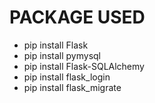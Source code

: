 # PACKAGE USED 
- pip install Flask 
- pip install pymysql
- pip install Flask-SQLAlchemy
- pip install flask_login
- pip install flask_migrate